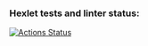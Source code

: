 ### Hexlet tests and linter status:
[![Actions Status](https://github.com/yeldarx/fullstack-javascript-project-44/workflows/hexlet-check/badge.svg)](https://github.com/yeldarx/fullstack-javascript-project-44/actions)
